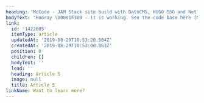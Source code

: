 ```yaml
---
heading: 'McCode - JAM Stack site build with DatoCMS, HUGO SSG and Netlify'
bodyText: "Hooray \U0001F389 - it is working. See the code base here [McCode Github](https://github.com/elgboffel/JAM-Stack-McCode)"
link:
  id: '1422005'
  itemType: article
  updatedAt: '2019-08-29T10:53:20.584Z'
  createdAt: '2019-08-29T10:53:00.863Z'
  position: 0
  children: []
  bodyText: ''
  lead: ''
  heading: Article 5
  image: null
  title: Article 5
linkName: Want to learn more?
---
```


